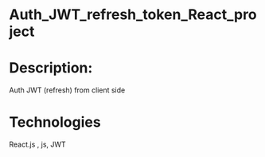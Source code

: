 # Auth_JWT_refresh_token_React_project

# Description: 
Auth JWT (refresh) from client side 

# Technologies

React.js , js, JWT 
